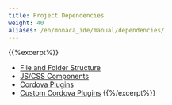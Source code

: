 ```yaml
---
title: Project Dependencies
weight: 40
aliases: /en/monaca_ide/manual/dependencies/
---
```


{{%excerpt%}}
- [File and Folder Structure](file_dir)
- [JS/CSS Components](components)
- [Cordova Plugins](cordova_plugin)
- [Custom Cordova Plugins](custom_cordova_plugin)
{{%/excerpt%}}
